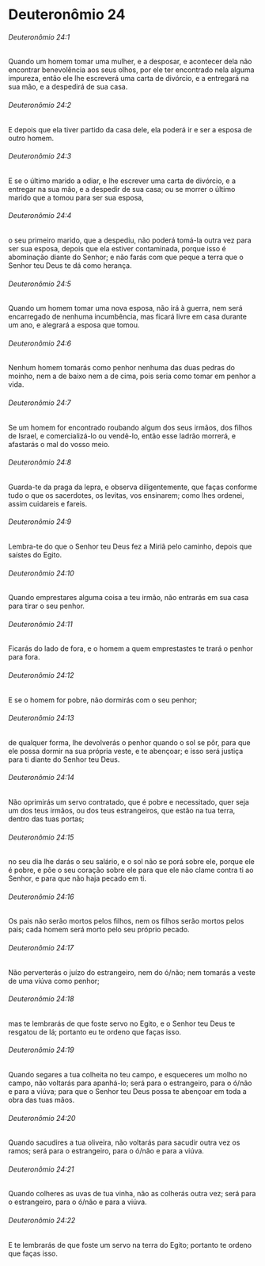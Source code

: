 # Deuteronômio 24

###### Deuteronômio 24:1

Quando um homem tomar uma mulher, e a desposar, e acontecer dela não encontrar benevolência aos seus olhos, por ele ter encontrado nela alguma impureza, então ele lhe escreverá uma carta de divórcio, e a entregará na sua mão, e a despedirá de sua casa.

###### Deuteronômio 24:2

E depois que ela tiver partido da casa dele, ela poderá ir e ser a esposa de outro homem.

###### Deuteronômio 24:3

E se o último marido a odiar, e lhe escrever uma carta de divórcio, e a entregar na sua mão, e a despedir de sua casa; ou se morrer o último marido que a tomou para ser sua esposa,

###### Deuteronômio 24:4

o seu primeiro marido, que a despediu, não poderá tomá-la outra vez para ser sua esposa, depois que ela estiver contaminada, porque isso é abominação diante do Senhor; e não farás com que peque a terra que o Senhor teu Deus te dá como herança.

###### Deuteronômio 24:5

Quando um homem tomar uma nova esposa, não irá à guerra, nem será encarregado de nenhuma incumbência, mas ficará livre em casa durante um ano, e alegrará a esposa que tomou.

###### Deuteronômio 24:6

Nenhum homem tomarás como penhor nenhuma das duas pedras do moinho, nem a de baixo nem a de cima, pois seria como tomar em penhor a vida.

###### Deuteronômio 24:7

Se um homem for encontrado roubando algum dos seus irmãos, dos filhos de Israel, e comercializá-lo ou vendê-lo, então esse ladrão morrerá, e afastarás o mal do vosso meio.

###### Deuteronômio 24:8

Guarda-te da praga da lepra, e observa diligentemente, que faças conforme tudo o que os sacerdotes, os levitas, vos ensinarem; como lhes ordenei, assim cuidareis e fareis.

###### Deuteronômio 24:9

Lembra-te do que o Senhor teu Deus fez a Miriã pelo caminho, depois que saístes do Egito.

###### Deuteronômio 24:10

Quando emprestares alguma coisa a teu irmão, não entrarás em sua casa para tirar o seu penhor.

###### Deuteronômio 24:11

Ficarás do lado de fora, e o homem a quem emprestastes te trará o penhor para fora.

###### Deuteronômio 24:12

E se o homem for pobre, não dormirás com o seu penhor;

###### Deuteronômio 24:13

de qualquer forma, lhe devolverás o penhor quando o sol se pôr, para que ele possa dormir na sua própria veste, e te abençoar; e isso será justiça para ti diante do Senhor teu Deus.

###### Deuteronômio 24:14

Não oprimirás um servo contratado, que é pobre e necessitado, quer seja um dos teus irmãos, ou dos teus estrangeiros, que estão na tua terra, dentro das tuas portas;

###### Deuteronômio 24:15

no seu dia lhe darás o seu salário, e o sol não se porá sobre ele, porque ele é pobre, e põe o seu coração sobre ele para que ele não clame contra ti ao Senhor, e para que não haja pecado em ti.

###### Deuteronômio 24:16

Os pais não serão mortos pelos filhos, nem os filhos serão mortos pelos pais; cada homem será morto pelo seu próprio pecado.

###### Deuteronômio 24:17

Não perverterás o juízo do estrangeiro, nem do ó/não; nem tomarás a veste de uma viúva como penhor;

###### Deuteronômio 24:18

mas te lembrarás de que foste servo no Egito, e o Senhor teu Deus te resgatou de lá; portanto eu te ordeno que faças isso.

###### Deuteronômio 24:19

Quando segares a tua colheita no teu campo, e esqueceres um molho no campo, não voltarás para apanhá-lo; será para o estrangeiro, para o ó/não e para a viúva; para que o Senhor teu Deus possa te abençoar em toda a obra das tuas mãos.

###### Deuteronômio 24:20

Quando sacudires a tua oliveira, não voltarás para sacudir outra vez os ramos; será para o estrangeiro, para o ó/não e para a viúva.

###### Deuteronômio 24:21

Quando colheres as uvas de tua vinha, não as colherás outra vez; será para o estrangeiro, para o ó/não e para a viúva.

###### Deuteronômio 24:22

E te lembrarás de que foste um servo na terra do Egito; portanto te ordeno que faças isso.

